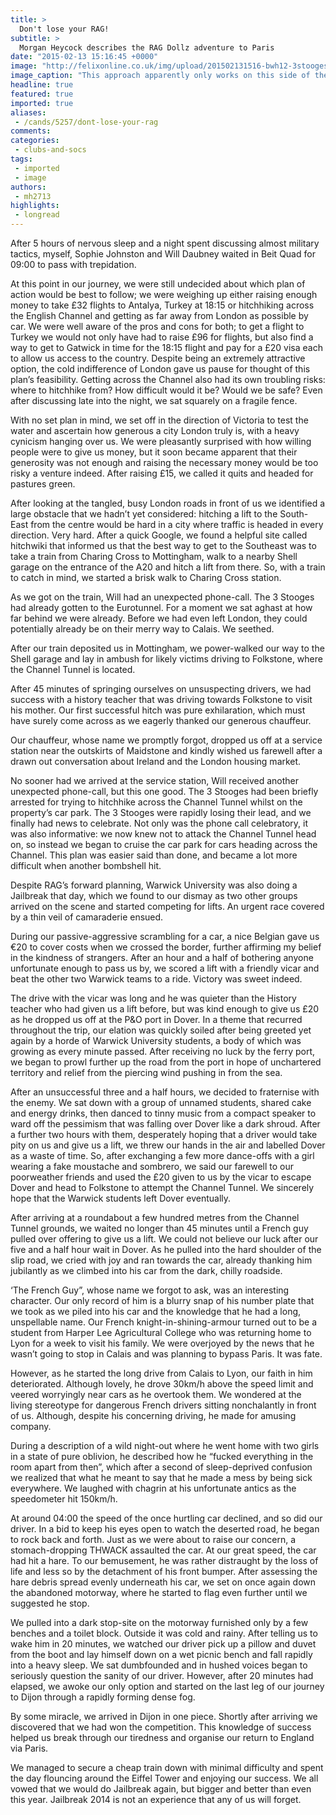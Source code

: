 ```yaml
---
title: >
  Don't lose your RAG!
subtitle: >
  Morgan Heycock describes the RAG Dollz adventure to Paris
date: "2015-02-13 15:16:45 +0000"
image: "http://felixonline.co.uk/img/upload/201502131516-bwh12-3stoogesjailbreak3.jpg"
image_caption: "This approach apparently only works on this side of the Channel."
headline: true
featured: true
imported: true
aliases:
 - /cands/5257/dont-lose-your-rag
comments:
categories:
 - clubs-and-socs
tags:
 - imported
 - image
authors:
 - mh2713
highlights:
 - longread
---
```


After 5 hours of nervous sleep and a night spent discussing almost military tactics, myself, Sophie Johnston and Will Daubney waited in Beit Quad for 09:00 to pass with trepidation.

At this point in our journey, we were still undecided about which plan of action would be best to follow; we were weighing up either raising enough money to take £32 flights to Antalya, Turkey at 18:15 or hitchhiking across the English Channel and getting as far away from London as possible by car. We were well aware of the pros and cons for both; to get a flight to Turkey we would not only have had to raise £96 for flights, but also find a way to get to Gatwick in time for the 18:15 flight and pay for a £20 visa each to allow us access to the country. Despite being an extremely attractive option, the cold indifference of London gave us pause for thought of this plan’s feasibility. Getting across the Channel also had its own troubling risks: where to hitchhike from? How difficult would it be? Would we be safe? Even after discussing late into the night, we sat squarely on a fragile fence.

With no set plan in mind, we set off in the direction of Victoria to test the water and ascertain how generous a city London truly is, with a heavy cynicism hanging over us. We were pleasantly surprised with how willing people were to give us money, but it soon became apparent that their generosity was not enough and raising the necessary money would be too risky a venture indeed. After raising £15, we called it quits and headed for pastures green.

After looking at the tangled, busy London roads in front of us we identified a large obstacle that we hadn’t yet considered: hitching a lift to the South-East from the centre would be hard in a city where traffic is headed in every direction. Very hard. After a quick Google, we found a helpful site called hitchwiki that informed us that the best way to get to the Southeast was to take a train from Charing Cross to Mottingham, walk to a nearby Shell garage on the entrance of the A20 and hitch a lift from there. So, with a train to catch in mind, we started a brisk walk to Charing Cross station.

As we got on the train, Will had an unexpected phone-call. The 3 Stooges had already gotten to the Eurotunnel. For a moment we sat aghast at how far behind we were already. Before we had even left London, they could potentially already be on their merry way to Calais. We seethed.

After our train deposited us in Mottingham, we power-walked our way to the Shell garage and lay in ambush for likely victims driving to Folkstone, where the Channel Tunnel is located.

After 45 minutes of springing ourselves on unsuspecting drivers, we had success with a history teacher that was driving towards Folkstone to visit his mother. Our first successful hitch was pure exhilaration, which must have surely come across as we eagerly thanked our generous chauffeur.

Our chauffeur, whose name we promptly forgot, dropped us off at a service station near the outskirts of Maidstone and kindly wished us farewell after a drawn out conversation about Ireland and the London housing market.

No sooner had we arrived at the service station, Will received another unexpected phone-call, but this one good. The 3 Stooges had been briefly arrested for trying to hitchhike across the Channel Tunnel whilst on the property’s car park. The 3 Stooges were rapidly losing their lead, and we finally had news to celebrate. Not only was the phone call celebratory, it was also informative: we now knew not to attack the Channel Tunnel head on, so instead we began to cruise the car park for cars heading across the Channel. This plan was easier said than done, and became a lot more difficult when another bombshell hit.

Despite RAG’s forward planning, Warwick University was also doing a Jailbreak that day, which we found to our dismay as two other groups arrived on the scene and started competing for lifts. An urgent race covered by a thin veil of camaraderie ensued.

During our passive-aggressive scrambling for a car, a nice Belgian gave us €20 to cover costs when we crossed the border, further affirming my belief in the kindness of strangers. After an hour and a half of bothering anyone unfortunate enough to pass us by, we scored a lift with a friendly vicar and beat the other two Warwick teams to a ride. Victory was sweet indeed.

The drive with the vicar was long and he was quieter than the History teacher who had given us a lift before, but was kind enough to give us £20 as he dropped us off at the P&O port in Dover. In a theme that recurred throughout the trip, our elation was quickly soiled after being greeted yet again by a horde of Warwick University students, a body of which was growing as every minute passed. After receiving no luck by the ferry port, we began to prowl further up the road from the port in hope of unchartered territory and relief from the piercing wind pushing in from the sea.

After an unsuccessful three and a half hours, we decided to fraternise with the enemy. We sat down with a group of unnamed students, shared cake and energy drinks, then danced to tinny music from a compact speaker to ward off the pessimism that was falling over Dover like a dark shroud. After a further two hours with them, desperately hoping that a driver would take pity on us and give us a lift, we threw our hands in the air and labelled Dover as a waste of time. So, after exchanging a few more dance-offs with a girl wearing a fake moustache and sombrero, we said our farewell to our poorweather friends and used the £20 given to us by the vicar to escape Dover and head to Folkstone to attempt the Channel Tunnel. We sincerely hope that the Warwick students left Dover eventually.

After arriving at a roundabout a few hundred metres from the Channel Tunnel grounds, we waited no longer than 45 minutes until a French guy pulled over offering to give us a lift. We could not believe our luck after our five and a half hour wait in Dover. As he pulled into the hard shoulder of the slip road, we cried with joy and ran towards the car, already thanking him jubilantly as we climbed into his car from the dark, chilly roadside.

‘The French Guy”, whose name we forgot to ask, was an interesting character. Our only record of him is a blurry snap of his number plate that we took as we piled into his car and the knowledge that he had a long, unspellable name. Our French knight-in-shining-armour turned out to be a student from Harper Lee Agricultural College who was returning home to Lyon for a week to visit his family. We were overjoyed by the news that he wasn’t going to stop in Calais and was planning to bypass Paris. It was fate.

However, as he started the long drive from Calais to Lyon, our faith in him deteriorated. Although lovely, he drove 30km/h above the speed limit and veered worryingly near cars as he overtook them. We wondered at the living stereotype for dangerous French drivers sitting nonchalantly in front of us. Although, despite his concerning driving, he made for amusing company.

During a description of a wild night-out where he went home with two girls in a state of pure oblivion, he described how he “fucked everything in the room apart from then”, which after a second of sleep-deprived confusion we realized that what he meant to say that he made a mess by being sick everywhere. We laughed with chagrin at his unfortunate antics as the speedometer hit 150km/h.

At around 04:00 the speed of the once hurtling car declined, and so did our driver. In a bid to keep his eyes open to watch the deserted road, he began to rock back and forth. Just as we were about to raise our concern, a stomach-dropping THWACK assaulted the car. At our great speed, the car had hit a hare. To our bemusement, he was rather distraught by the loss of life and less so by the detachment of his front bumper. After assessing the hare debris spread evenly underneath his car, we set on once again down the abandoned motorway, where he started to flag even further until we suggested he stop.

We pulled into a dark stop-site on the motorway furnished only by a few benches and a toilet block. Outside it was cold and rainy. After telling us to wake him in 20 minutes, we watched our driver pick up a pillow and duvet from the boot and lay himself down on a wet picnic bench and fall rapidly into a heavy sleep. We sat dumbfounded and in hushed voices began to seriously question the sanity of our driver. However, after 20 minutes had elapsed, we awoke our only option and started on the last leg of our journey to Dijon through a rapidly forming dense fog.

By some miracle, we arrived in Dijon in one piece. Shortly after arriving we discovered that we had won the competition. This knowledge of success helped us break through our tiredness and organise our return to England via Paris.

We managed to secure a cheap train down with minimal difficulty and spent the day flouncing around the Eiffel Tower and enjoying our success. We all vowed that we would do Jailbreak again, but bigger and better than even this year. Jailbreak 2014 is not an experience that any of us will forget.
